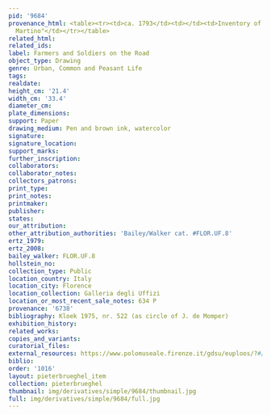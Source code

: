 ```yaml
---
pid: '9684'
provenance_html: <table><tr><td>ca. 1793</td><td></td><td>Inventory of Uffizi as "Vanclef
  Martino"</td></tr></table>
related_html: 
related_ids: 
label: Farmers and Soldiers on the Road
object_type: Drawing
genre: Urban, Common and Peasant Life
tags: 
realdate: 
height_cm: '21.4'
width_cm: '33.4'
diameter_cm: 
plate_dimensions: 
support: Paper
drawing_medium: Pen and brown ink, watercolor
signature: 
signature_location: 
support_marks: 
further_inscription: 
collaborators: 
collaborator_notes: 
collectors_patrons: 
print_type: 
print_notes: 
printmaker: 
publisher: 
states: 
our_attribution: 
other_attribution_authorities: 'Bailey/Walker cat. #FLOR.UF.8'
ertz_1979: 
ertz_2008: 
bailey_walker: FLOR.UF.8
hollstein_no: 
collection_type: Public
location_country: Italy
location_city: Florence
location_collection: Galleria degli Uffizi
location_or_most_recent_sale_notes: 634 P
provenance: '6738'
bibliography: Kloek 1975, nr. 522 (as circle of J. de Momper)
exhibition_history: 
related_works: 
copies_and_variants: 
curatorial_files: 
external_resources: https://www.polomuseale.firenze.it/gdsu/euploos/?#/autori:@526f875b8a36c410ec80372e;634;;P
biblio: 
order: '1016'
layout: pieterbrueghel_item
collection: pieterbrueghel
thumbnail: img/derivatives/simple/9684/thumbnail.jpg
full: img/derivatives/simple/9684/full.jpg
---
```

